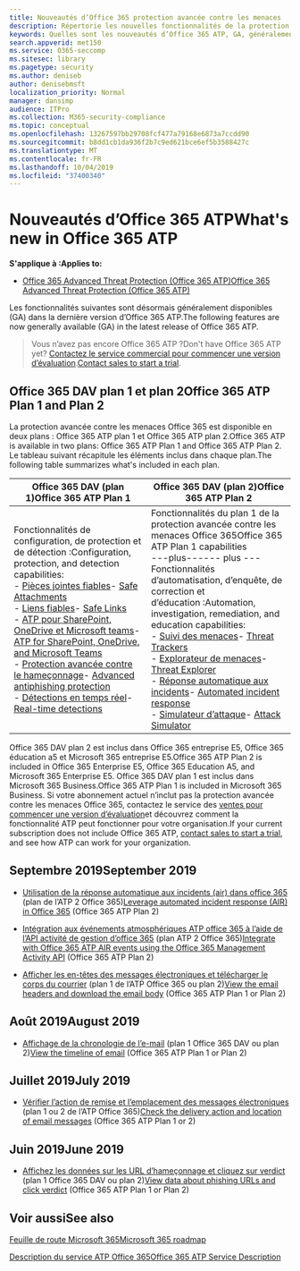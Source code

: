 ```yaml
---
title: Nouveautés d’Office 365 protection avancée contre les menaces
description: Répertorie les nouvelles fonctionnalités de la protection avancée contre les menaces dans Office 365
keywords: Quelles sont les nouveautés d’Office 365 ATP, GA, généralement disponibles, fonctionnalités, disponibles, nouvelles
search.appverid: met150
ms.service: O365-seccomp
ms.sitesec: library
ms.pagetype: security
ms.author: deniseb
author: denisebmsft
localization_priority: Normal
manager: dansimp
audience: ITPro
ms.collection: M365-security-compliance
ms.topic: conceptual
ms.openlocfilehash: 13267597bb29708fcf477a79168e6873a7ccdd90
ms.sourcegitcommit: b8dd1cb1da936f2b7c9ed621bce6ef5b3588427c
ms.translationtype: MT
ms.contentlocale: fr-FR
ms.lasthandoff: 10/04/2019
ms.locfileid: "37400340"
---
```

# <a name="whats-new-in-office-365-atp"></a><span data-ttu-id="0c3bd-104">Nouveautés d’Office 365 ATP</span><span class="sxs-lookup"><span data-stu-id="0c3bd-104">What's new in Office 365 ATP</span></span>

<span data-ttu-id="0c3bd-105">**S'applique à :**</span><span class="sxs-lookup"><span data-stu-id="0c3bd-105">**Applies to:**</span></span>

- [<span data-ttu-id="0c3bd-106">Office 365 Advanced Threat Protection (Office 365 ATP)</span><span class="sxs-lookup"><span data-stu-id="0c3bd-106">Office 365 Advanced Threat Protection (Office 365 ATP)</span></span>](office-365-atp.md)

<span data-ttu-id="0c3bd-107">Les fonctionnalités suivantes sont désormais généralement disponibles (GA) dans la dernière version d’Office 365 ATP.</span><span class="sxs-lookup"><span data-stu-id="0c3bd-107">The following features are now generally available (GA) in the latest release of Office 365 ATP.</span></span> 

><span data-ttu-id="0c3bd-108">Vous n’avez pas encore Office 365 ATP ?</span><span class="sxs-lookup"><span data-stu-id="0c3bd-108">Don't have Office 365 ATP yet?</span></span> <span data-ttu-id="0c3bd-109">[Contactez le service commercial pour commencer une version d’évaluation](https://go.microsoft.com/fwlink/p/?LinkId=518644).</span><span class="sxs-lookup"><span data-stu-id="0c3bd-109">[Contact sales to start a trial](https://go.microsoft.com/fwlink/p/?LinkId=518644).</span></span> 

## <a name="office-365-atp-plan-1-and-plan-2"></a><span data-ttu-id="0c3bd-110">Office 365 DAV plan 1 et plan 2</span><span class="sxs-lookup"><span data-stu-id="0c3bd-110">Office 365 ATP Plan 1 and Plan 2</span></span>

<span data-ttu-id="0c3bd-111">La protection avancée contre les menaces Office 365 est disponible en deux plans : Office 365 ATP plan 1 et Office 365 ATP plan 2.</span><span class="sxs-lookup"><span data-stu-id="0c3bd-111">Office 365 ATP is available in two plans: Office 365 ATP Plan 1 and Office 365 ATP Plan 2.</span></span> <span data-ttu-id="0c3bd-112">Le tableau suivant récapitule les éléments inclus dans chaque plan.</span><span class="sxs-lookup"><span data-stu-id="0c3bd-112">The following table summarizes what's included in each plan.</span></span> 

|<span data-ttu-id="0c3bd-113">Office 365 DAV (plan 1)</span><span class="sxs-lookup"><span data-stu-id="0c3bd-113">Office 365 ATP Plan 1</span></span>  |<span data-ttu-id="0c3bd-114">Office 365 DAV (plan 2)</span><span class="sxs-lookup"><span data-stu-id="0c3bd-114">Office 365 ATP Plan 2</span></span>  |
|---------|---------|
|<span data-ttu-id="0c3bd-115">Fonctionnalités de configuration, de protection et de détection :</span><span class="sxs-lookup"><span data-stu-id="0c3bd-115">Configuration, protection, and detection capabilities:</span></span><br/><span data-ttu-id="0c3bd-116">- [Pièces jointes fiables](atp-safe-attachments.md)</span><span class="sxs-lookup"><span data-stu-id="0c3bd-116">- [Safe Attachments](atp-safe-attachments.md)</span></span><br/><span data-ttu-id="0c3bd-117">- [Liens fiables](atp-safe-links.md)</span><span class="sxs-lookup"><span data-stu-id="0c3bd-117">- [Safe Links](atp-safe-links.md)</span></span><br/><span data-ttu-id="0c3bd-118">- [ATP pour SharePoint, OneDrive et Microsoft teams](atp-for-spo-odb-and-teams.md)</span><span class="sxs-lookup"><span data-stu-id="0c3bd-118">- [ATP for SharePoint, OneDrive, and Microsoft Teams](atp-for-spo-odb-and-teams.md)</span></span><br/><span data-ttu-id="0c3bd-119">- [Protection avancée contre le hameçonnage](atp-anti-phishing.md)</span><span class="sxs-lookup"><span data-stu-id="0c3bd-119">- [Advanced antiphishing protection](atp-anti-phishing.md)</span></span><br/><span data-ttu-id="0c3bd-120">- [Détections en temps réel](threat-explorer.md)</span><span class="sxs-lookup"><span data-stu-id="0c3bd-120">- [Real-time detections](threat-explorer.md)</span></span>     |<span data-ttu-id="0c3bd-121">Fonctionnalités du plan 1 de la protection avancée contre les menaces Office 365</span><span class="sxs-lookup"><span data-stu-id="0c3bd-121">Office 365 ATP Plan 1 capabilities</span></span><br/><span data-ttu-id="0c3bd-122">---plus---</span><span class="sxs-lookup"><span data-stu-id="0c3bd-122">--- plus ---</span></span><br/><span data-ttu-id="0c3bd-123">Fonctionnalités d’automatisation, d’enquête, de correction et d’éducation :</span><span class="sxs-lookup"><span data-stu-id="0c3bd-123">Automation, investigation, remediation, and education capabilities:</span></span><br/><span data-ttu-id="0c3bd-124">- [Suivi des menaces](threat-trackers.md)</span><span class="sxs-lookup"><span data-stu-id="0c3bd-124">- [Threat Trackers](threat-trackers.md)</span></span><br/><span data-ttu-id="0c3bd-125">- [Explorateur de menaces](threat-explorer.md)</span><span class="sxs-lookup"><span data-stu-id="0c3bd-125">- [Threat Explorer](threat-explorer.md)</span></span><br/><span data-ttu-id="0c3bd-126">- [Réponse automatique aux incidents](automated-investigation-response-office.md)</span><span class="sxs-lookup"><span data-stu-id="0c3bd-126">- [Automated incident response](automated-investigation-response-office.md)</span></span><br/><span data-ttu-id="0c3bd-127">- [Simulateur d’attaque](attack-simulator.md)</span><span class="sxs-lookup"><span data-stu-id="0c3bd-127">- [Attack Simulator](attack-simulator.md)</span></span>         |

<span data-ttu-id="0c3bd-128">Office 365 DAV plan 2 est inclus dans Office 365 entreprise E5, Office 365 éducation a5 et Microsoft 365 entreprise E5.</span><span class="sxs-lookup"><span data-stu-id="0c3bd-128">Office 365 ATP Plan 2 is included in Office 365 Enterprise E5, Office 365 Education A5, and Microsoft 365 Enterprise E5.</span></span> <span data-ttu-id="0c3bd-129">Office 365 DAV plan 1 est inclus dans Microsoft 365 Business.</span><span class="sxs-lookup"><span data-stu-id="0c3bd-129">Office 365 ATP Plan 1 is included in Microsoft 365 Business.</span></span> <span data-ttu-id="0c3bd-130">Si votre abonnement actuel n’inclut pas la protection avancée contre les menaces Office 365, contactez le service des [ventes pour commencer une version d’évaluation](https://go.microsoft.com/fwlink/p/?LinkId=518644)et découvrez comment la fonctionnalité ATP peut fonctionner pour votre organisation.</span><span class="sxs-lookup"><span data-stu-id="0c3bd-130">If your current subscription does not include Office 365 ATP, [contact sales to start a trial](https://go.microsoft.com/fwlink/p/?LinkId=518644), and see how ATP can work for your organization.</span></span> 

## <a name="september-2019"></a><span data-ttu-id="0c3bd-131">Septembre 2019</span><span class="sxs-lookup"><span data-stu-id="0c3bd-131">September 2019</span></span>

- <span data-ttu-id="0c3bd-132">[Utilisation de la réponse automatique aux incidents (air) dans office 365](automated-investigation-response-office.md) (plan de l’ATP 2 Office 365)</span><span class="sxs-lookup"><span data-stu-id="0c3bd-132">[Leverage automated incident response (AIR) in Office 365](automated-investigation-response-office.md) (Office 365 ATP Plan 2)</span></span>

- <span data-ttu-id="0c3bd-133">[Intégration aux événements atmosphériques ATP office 365 à l’aide de l’API activité de gestion d’office 365](https://docs.microsoft.com/office/office-365-management-api/office-365-management-activity-api-schema#office-365-advanced-threat-protection-and-threat-investigation-and-response-schema) (plan ATP 2 Office 365)</span><span class="sxs-lookup"><span data-stu-id="0c3bd-133">[Integrate with Office 365 ATP AIR events using the Office 365 Management Activity API](https://docs.microsoft.com/office/office-365-management-api/office-365-management-activity-api-schema#office-365-advanced-threat-protection-and-threat-investigation-and-response-schema) (Office 365 ATP Plan 2)</span></span>

- <span data-ttu-id="0c3bd-134">[Afficher les en-têtes des messages électroniques et télécharger le corps du courrier](investigate-malicious-email-that-was-delivered.md#view-the-email-headers-and-download-the-email-body) (plan 1 de l’ATP Office 365 ou plan 2)</span><span class="sxs-lookup"><span data-stu-id="0c3bd-134">[View the email headers and download the email body](investigate-malicious-email-that-was-delivered.md#view-the-email-headers-and-download-the-email-body) (Office 365 ATP Plan 1 or Plan 2)</span></span>

## <a name="august-2019"></a><span data-ttu-id="0c3bd-135">Août 2019</span><span class="sxs-lookup"><span data-stu-id="0c3bd-135">August 2019</span></span>

- <span data-ttu-id="0c3bd-136">[Affichage de la chronologie de l’e-mail](investigate-malicious-email-that-was-delivered.md#view-the-timeline-of-your-email) (plan 1 Office 365 DAV ou plan 2)</span><span class="sxs-lookup"><span data-stu-id="0c3bd-136">[View the timeline of email](investigate-malicious-email-that-was-delivered.md#view-the-timeline-of-your-email) (Office 365 ATP Plan 1 or Plan 2)</span></span>

## <a name="july-2019"></a><span data-ttu-id="0c3bd-137">Juillet 2019</span><span class="sxs-lookup"><span data-stu-id="0c3bd-137">July 2019</span></span>

- <span data-ttu-id="0c3bd-138">[Vérifier l’action de remise et l’emplacement des messages électroniques](investigate-malicious-email-that-was-delivered.md#check-the-delivery-action-and-location) (plan 1 ou 2 de l’ATP Office 365)</span><span class="sxs-lookup"><span data-stu-id="0c3bd-138">[Check the delivery action and location of email messages](investigate-malicious-email-that-was-delivered.md#check-the-delivery-action-and-location) (Office 365 ATP Plan 1 or 2)</span></span>

 ## <a name="june-2019"></a><span data-ttu-id="0c3bd-139">Juin 2019</span><span class="sxs-lookup"><span data-stu-id="0c3bd-139">June 2019</span></span>

- <span data-ttu-id="0c3bd-140">[Affichez les données sur les URL d’hameçonnage et cliquez sur verdict](threat-explorer.md#view-data-about-phishing-urls-and-click-verdict) (plan 1 Office 365 DAV ou plan 2)</span><span class="sxs-lookup"><span data-stu-id="0c3bd-140">[View data about phishing URLs and click verdict](threat-explorer.md#view-data-about-phishing-urls-and-click-verdict) (Office 365 ATP Plan 1 or Plan 2)</span></span>


## <a name="see-also"></a><span data-ttu-id="0c3bd-141">Voir aussi</span><span class="sxs-lookup"><span data-stu-id="0c3bd-141">See also</span></span>

[<span data-ttu-id="0c3bd-142">Feuille de route Microsoft 365</span><span class="sxs-lookup"><span data-stu-id="0c3bd-142">Microsoft 365 roadmap</span></span>](https://www.microsoft.com/microsoft-365/roadmap)

[<span data-ttu-id="0c3bd-143">Description du service ATP Office 365</span><span class="sxs-lookup"><span data-stu-id="0c3bd-143">Office 365 ATP Service Description</span></span>](https://docs.microsoft.com/office365/servicedescriptions/office-365-advanced-threat-protection-service-description)